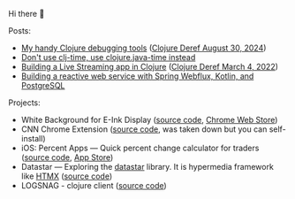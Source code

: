 Hi there 👋

Posts: 
 - [My handy Clojure debugging tools](https://dvliman.com/post/my-handy-clojure-debugging-tools/) ([Clojure Deref August 30, 2024](https://www.clojure.org/news/2024/08/30/deref))
 - [Don't use clj-time, use clojure.java-time instead](https://dvliman.bearblog.dev/dont-use-clj-time-use-clojurejava-time-instead/)
 - [Building a Live Streaming app in Clojure](https://dev.to/dvliman/building-a-live-streaming-app-in-clojure-329m) ([Clojure Deref March 4, 2022](https://clojure.org/news/2022/03/04/deref))
 - [Building a reactive web service with Spring Webflux, Kotlin, and PostgreSQL](https://dvliman.github.io/post/spring-webflux-kotlin-postgresql/) 
   
Projects:
 - White Background for E-Ink Display ([source code](https://github.com/dvliman/white-background-for-eink), [Chrome Web Store](https://chromewebstore.google.com/detail/white-background-for-e-in/obpoaaimgiimocbkbjjdffonlbhjfkkp?authuser=1&hl=en))
 - CNN Chrome Extension ([source code](https://github.com/dvliman/cnn-chrome-extension), was taken down but you can self-install)
 - iOS: Percent Apps — Quick percent change calculator for traders ([source code](https://github.com/dvliman/p), [App Store](https://apps.apple.com/app/percent-apps/id6747897383))
 - Datastar — Exploring the [datastar](https://data-star.dev/) library. It is hypermedia framework like [HTMX](https://htmx.org/) ([source code](https://github.com/dvliman/datastar))
 - LOGSNAG - clojure client ([source code](https://github.com/dvliman/logsnag))
